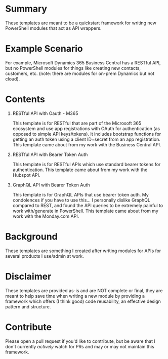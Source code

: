 # Summary
These templates are meant to be a quickstart framework for writing new PowerShell modules that act as API wrappers.

# Example Scenario
For example, Microsoft Dynamics 365 Business Central has a RESTful API, but no PowerShell modules for things like creating new contacts, customers, etc. (note: there are modules for on-prem Dynamics but not cloud). 

# Contents
1. RESTful API with Oauth - M365

    This template is for RESTful that are part of the Microsoft 365 ecosystem and use app registrations with OAuth for authentication (as opposed to simple API keys/tokens). It includes bootstrap functions for getting an auth token using a client ID+secret from an app registration. This template came about from my work with the Business Central API. 

2. RESTful API with Bearer Token Auth

    This template is for RESTful APIs which use standard bearer tokens for authentication. This template came about from my work with the Hubspot API.

3. GraphQL API with Bearer Token Auth

    This template is for GraphQL APIs that use bearer token auth. My condolences if you have to use this... I personally dislike GraphQL compared to REST, and found the API queries to be extremely painful to work with/generate in PowerShell. This template came about from my work with the Monday.com API.

# Background 
These templates are something I created after writing modules for APIs for several products I use/admin at work.

# Disclaimer
These templates are provided as-is and are NOT complete or final, they are meant to help save time when writing a new module by providing a framework which offers (I think good) code reusability, an effective design pattern and structure.

# Contribute
Please open a pull request if you'd like to contribute, but be aware that I don't currently *actively* watch for PRs and may or may not maintain this framework.